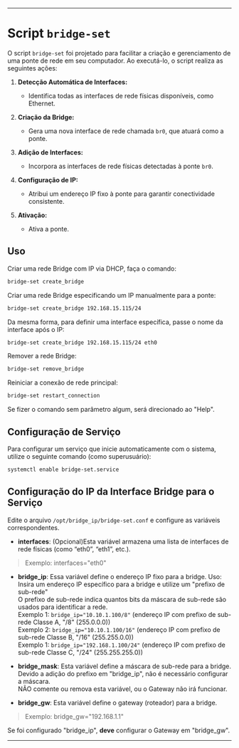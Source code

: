 

---

# Script `bridge-set`

O script `bridge-set` foi projetado para facilitar a criação e gerenciamento de uma ponte de rede em seu computador. Ao executá-lo, o script realiza as seguintes ações:

1. **Detecção Automática de Interfaces:**
   - Identifica todas as interfaces de rede físicas disponíveis, como Ethernet.

2. **Criação da Bridge:**
   - Gera uma nova interface de rede chamada `br0`, que atuará como a ponte.

3. **Adição de Interfaces:**
   - Incorpora as interfaces de rede físicas detectadas à ponte `br0`.

4. **Configuração de IP:**
   - Atribui um endereço IP fixo à ponte para garantir conectividade consistente.

5. **Ativação:**
   - Ativa a ponte.

## Uso

Criar uma rede Bridge com IP via DHCP, faça o comando:

```bash
bridge-set create_bridge
```

Criar uma rede Bridge especificando um IP manualmente para a ponte:

```bash
bridge-set create_bridge 192.168.15.115/24
```

Da mesma forma, para definir uma interface específica, passe o nome da interface após o IP:

```bash
bridge-set create_bridge 192.168.15.115/24 eth0
```

Remover a rede Bridge:

```bash
bridge-set remove_bridge
```

Reiniciar a conexão de rede principal:

```bash
bridge-set restart_connection
```
Se fizer o comando sem parâmetro algum, será direcionado ao "Help".

## Configuração de Serviço

Para configurar um serviço que inicie automaticamente com o sistema, utilize o seguinte comando (como superusuário):

```bash
systemctl enable bridge-set.service
```

## Configuração do IP da Interface Bridge para o Serviço

Edite o arquivo `/opt/bridge_ip/bridge-set.conf` e configure as variáveis correspondentes.  

- **interfaces**: (Opcional)Esta variável armazena uma lista de interfaces de rede físicas (como “eth0”, “eth1”, etc.).  
 
>Exemplo: interfaces="eth0"  

- **bridge_ip**: Essa variável define o endereço IP fixo para a bridge.
Uso: Insira um endereço IP específico para a bridge e utilize um "prefixo de sub-rede"  
O prefixo de sub-rede indica quantos bits da máscara de sub-rede são usados para identificar a rede.  
Exemplo 1: `bridge_ip="10.10.1.100/8"` (endereço IP com prefixo de sub-rede Classe A, "/8" (255.0.0.0))  
Exemplo 2: `bridge_ip="10.10.1.100/16"` (endereço IP com prefixo de sub-rede Classe B, "/16" (255.255.0.0))  
Exemplo 1: `bridge_ip="192.168.1.100/24"` (endereço IP com prefixo de sub-rede Classe C, "/24" (255.255.255.0))  

- **bridge_mask**: Esta variável define a máscara de sub-rede para a bridge.  
Devido a adição do prefixo em "bridge_ip", não é necessário configurar a máscara.  
NÃO comente ou remova esta variável, ou o Gateway não irá funcionar.  

- **bridge_gw**: Esta variável define o gateway (roteador) para a bridge.  

>Exemplo: bridge_gw="192.168.1.1"  

Se foi configurado "bridge_ip", **deve** configurar o Gateway em "bridge_gw".  

---
